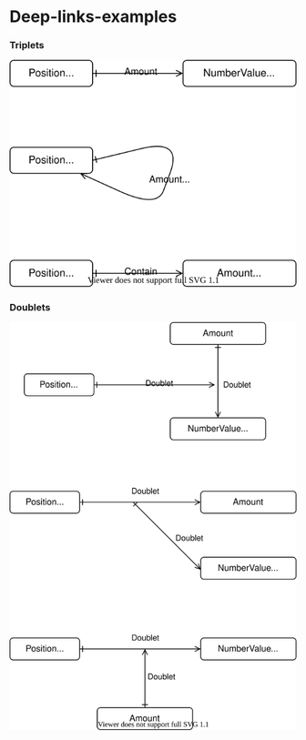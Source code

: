 # Deep-links-examples

### Triplets
![Triplets scheme](./Triplets.drawio.svg)

### Doublets
![Doublets scheme](./Doublets.drawio.svg)
